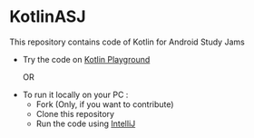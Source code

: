# KotlinASJ
This repository contains code of Kotlin for Android Study Jams

<ul>
  <li> Try the code on <a href="https://play.kotlinlang.org/">Kotlin Playground</a>
    <p>OR</p>
  </li>
  <li> To run it locally on your PC :
    <ul>
      <li> Fork (Only, if you want to contribute)
      <li> Clone this repository
      <li> Run the code using <a href="https://www.jetbrains.com/idea/download/">IntelliJ</a>
    </ul>
  </li>
</ul>

